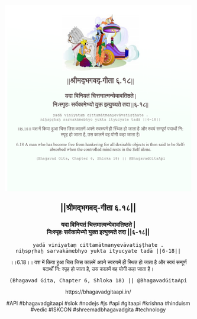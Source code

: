 <img src="../../asset/BG_6_18.png"/>
<center><h2>||श्रीमद्‍भगवद्‍-गीता ६.१८||</h2>
<h3>यदा विनियतं चित्तमात्मन्येवावतिष्ठते |<br/>निःस्पृहः सर्वकामेभ्यो युक्त इत्युच्यते तदा ||६-१८||</h3>
<pre>yadā viniyataṃ cittamātmanyevāvatiṣṭhate .<br/>niḥspṛhaḥ sarvakāmebhyo yukta ityucyate tadā ||6-18||</pre>
<p>।।6.18।। वश में किया हुआ चित्त जिस कालमें अपने स्वरुपमें ही स्थित हो जाता है और स्वयं सम्पूर्ण पदार्थों नि: स्पृह हो जाता है, उस कालमें वह योगी कहा जाता है।</p>
<pre>(Bhagavad Gita, Chapter 6, Shloka 18) || @BhagavadGitaApi</pre><p>https://bhagavadgitaapi.in/</p><p>#API #bhagavadgitaapi #slok #nodejs #js #api #gitaapi #krishna #hinduism #vedic #ISKCON #shreemadbhagavadgita #technology</p></center>